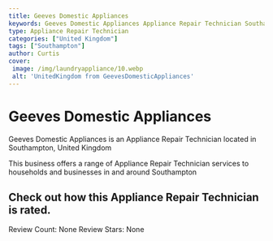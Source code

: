 ```yaml
---
title: Geeves Domestic Appliances
keywords: Geeves Domestic Appliances Appliance Repair Technician Southampton United Kingdom 
type: Appliance Repair Technician 
categories: ["United Kingdom"]
tags: ["Southampton"]
author: Curtis
cover:
 image: /img/laundryappliance/10.webp
 alt: 'UnitedKingdom from GeevesDomesticAppliances'
---
```


# Geeves Domestic Appliances
Geeves Domestic Appliances is an Appliance Repair Technician located in Southampton, United Kingdom

This business offers a range of Appliance Repair Technician services to households and businesses in and around Southampton

## Check out how this Appliance Repair Technician is rated.
Review Count: None
Review Stars: None

